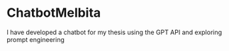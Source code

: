 # ChatbotMelbita
 I have developed a chatbot for my thesis using the GPT API and exploring prompt engineering
